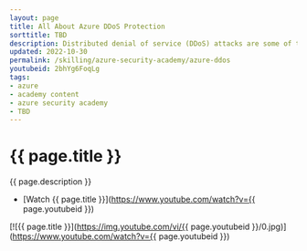 ```yaml
---
layout: page
title: All About Azure DDoS Protection
sorttitle: TBD
description: Distributed denial of service (DDoS) attacks are some of the largest availability and security concerns facing customers. Azure DDoS Protection provides enhanced DDoS features, automatically protecting Azure resources in a virtual network. In this session, learn more about the dangers of DDoS and Azure's answer to rising threats, including Azure DDoS Protection Standard's capabilities, setup, and operation (e.g., Adaptive Tuning, Migitation Pipelines or Metrics, etc).
updated: 2022-10-30
permalink: /skilling/azure-security-academy/azure-ddos
youtubeid: 2bhYg6FoqLg
tags: 
- azure
- academy content
- azure security academy
- TBD
---
```


# {{ page.title }}

{{ page.description }}

* [Watch {{ page.title }}](https://www.youtube.com/watch?v={{ page.youtubeid }})

[![{{ page.title }}](https://img.youtube.com/vi/{{ page.youtubeid }}/0.jpg)](https://www.youtube.com/watch?v={{ page.youtubeid }})